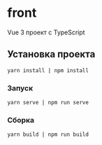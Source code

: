 # front
Vue 3 проект с TypeScript

## Установка проекта
```
yarn install | npm install
```

### Запуск
```
yarn serve | npm run serve
```

### Сборка 
```
yarn build | npm run build
```
